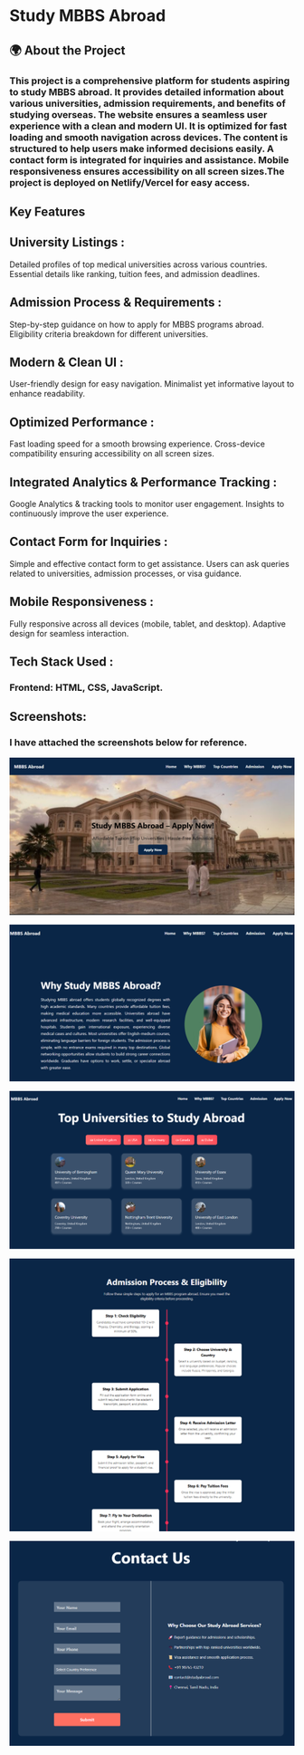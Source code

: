  # Study MBBS Abroad 
 
  ## 🌍 About the Project

###  This project is a comprehensive platform for students aspiring to study MBBS abroad. It provides detailed information about various universities, admission requirements, and benefits of studying overseas. The website ensures a seamless user experience with a clean and modern UI. It is optimized for fast loading and smooth navigation across devices. The content is structured to help users make informed decisions easily. A contact form is integrated for inquiries and assistance. Mobile responsiveness ensures accessibility on all screen sizes.The project is deployed on Netlify/Vercel for easy access.

##  Key Features

##  University Listings :  
Detailed profiles of top medical universities across various countries.
Essential details like ranking, tuition fees, and admission deadlines.

##  Admission Process & Requirements :
Step-by-step guidance on how to apply for MBBS programs abroad.
Eligibility criteria breakdown for different universities.

##  Modern & Clean UI :
User-friendly design for easy navigation.
Minimalist yet informative layout to enhance readability.

##  Optimized Performance :
Fast loading speed for a smooth browsing experience.
Cross-device compatibility ensuring accessibility on all screen sizes.

##  Integrated Analytics & Performance Tracking :
Google Analytics & tracking tools to monitor user engagement.
Insights to continuously improve the user experience.

##  Contact Form for Inquiries :
Simple and effective contact form to get assistance.
Users can ask queries related to universities, admission processes, or visa guidance.

##  Mobile Responsiveness :
Fully responsive across all devices (mobile, tablet, and desktop).
Adaptive design for seamless interaction.

##  Tech Stack Used : 
### Frontend: HTML, CSS, JavaScript.


##  Screenshots:

### I have attached the screenshots below for reference.

![Alt Text](image%201.png)

![Alt Text](image2.png)

![Alt Text](image3.png)

![Alt Text](image4.png)


![Alt Text](image5.png)




